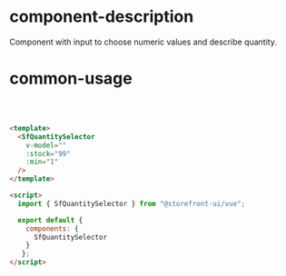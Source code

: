 # component-description

Component with input to choose numeric values and describe quantity.

# common-usage

<br>

```html

<template>
  <SfQuantitySelector 
    v-model="" 
    :stock="99" 
    :min="1"
  />
</template>

<script>
  import { SfQuantitySelector } from "@storefront-ui/vue";

  export default {
    components: {
      SfQuantitySelector
    }
   };
</script>
```
